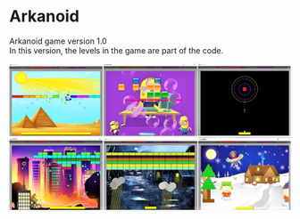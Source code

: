 # Arkanoid 
Arkanoid game version 1.0\
In this version, the levels in the game are part of the code.

![](images/levels.png)

